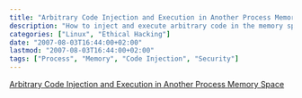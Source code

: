 ```yaml
---
title: "Arbitrary Code Injection and Execution in Another Process Memory Space"
description: "How to inject and execute arbitrary code in the memory space of another process"
categories: ["Linux", "Ethical Hacking"]
date: "2007-08-03T16:44:00+02:00"
lastmod: "2007-08-03T16:44:00+02:00"
tags: ["Process", "Memory", "Code Injection", "Security"]
---
```


[Arbitrary Code Injection and Execution in Another Process Memory Space](../../../static/pdf/injection_de_code.pdf)
